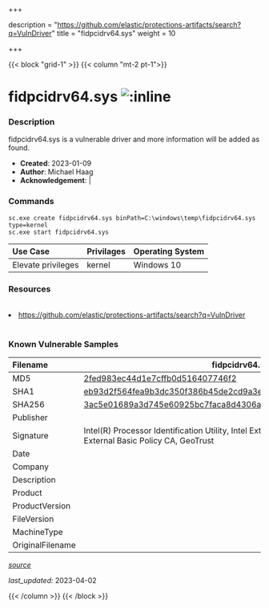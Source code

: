 +++

description = "https://github.com/elastic/protections-artifacts/search?q=VulnDriver"
title = "fidpcidrv64.sys"
weight = 10

+++


{{< block "grid-1" >}}
{{< column "mt-2 pt-1">}}


# fidpcidrv64.sys ![:inline](/images/twitter_verified.png) 


### Description

fidpcidrv64.sys is a vulnerable driver and more information will be added as found.

- **Created**: 2023-01-09
- **Author**: Michael Haag
- **Acknowledgement**:  | [](https://twitter.com/)

### Commands

```
sc.exe create fidpcidrv64.sys binPath=C:\windows\temp\fidpcidrv64.sys type=kernel
sc.exe start fidpcidrv64.sys
```

| Use Case | Privilages | Operating System | 
|:---- | ---- | ---- |
| Elevate privileges | kernel | Windows 10 |

### Resources
<br>
<li><a href=" https://github.com/elastic/protections-artifacts/search?q=VulnDriver"> https://github.com/elastic/protections-artifacts/search?q=VulnDriver</a></li>
<br>

### Known Vulnerable Samples

| Filename | fidpcidrv64.sys |
|:---- | ---- | 
| MD5 | <a href="https://www.virustotal.com/gui/file/2fed983ec44d1e7cffb0d516407746f2">2fed983ec44d1e7cffb0d516407746f2</a> |
| SHA1 | <a href="https://www.virustotal.com/gui/file/eb93d2f564fea9b3dc350f386b45de2cd9a3e001">eb93d2f564fea9b3dc350f386b45de2cd9a3e001</a> |
| SHA256 | <a href="https://www.virustotal.com/gui/file/3ac5e01689a3d745e60925bc7faca8d4306ae693e803b5e19c94906dc30add46">3ac5e01689a3d745e60925bc7faca8d4306ae693e803b5e19c94906dc30add46</a> |
| Publisher |  |
| Signature | Intel(R) Processor Identification Utility, Intel External Basic Issuing CA 3A, Intel External Basic Policy CA, GeoTrust   |
| Date |  |
| Company |  |
| Description |  |
| Product |  |
| ProductVersion |  |
| FileVersion |  |
| MachineType |  |
| OriginalFilename |  |



[*source*](https://github.com/magicsword-io/LOLDrivers/tree/main/yaml/fidpcidrv64.sys.yml)

*last_updated:* 2023-04-02








{{< /column >}}
{{< /block >}}
